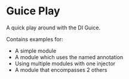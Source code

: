 # Guice Play

A quick play around with the DI Guice.

Contains examples for:

* A simple module
* A module which uses the named annotation
* Using multiple modules with one injector
* A module that encompasses 2 others
